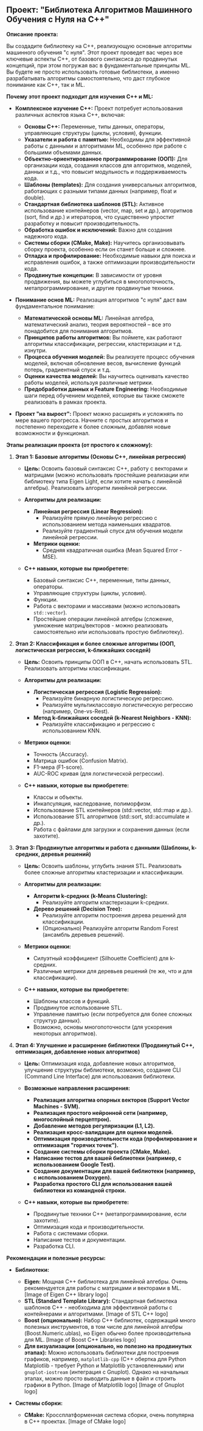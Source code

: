 ## Проект:  "Библиотека Алгоритмов Машинного Обучения с Нуля на C++"

**Описание проекта:**

Вы создадите библиотеку на C++, реализующую основные алгоритмы машинного обучения "с нуля".  Этот проект проведет вас через все ключевые аспекты C++, от базового синтаксиса до продвинутых концепций, при этом погружая вас в фундаментальные принципы ML.  Вы будете не просто использовать готовые библиотеки, а именно разрабатывать алгоритмы самостоятельно, что даст глубокое понимание как C++, так и ML.

**Почему этот проект подходит для изучения C++ и ML:**

* **Комплексное изучение C++:** Проект потребует использования различных аспектов языка C++, включая:
    * **Основы C++:**  Переменные, типы данных, операторы, управляющие структуры (циклы, условия), функции.
    * **Указатели и работа с памятью:**  Необходимы для эффективной работы с данными и алгоритмами ML, особенно при работе с большими объемами данных.
    * **Объектно-ориентированное программирование (ООП):**  Для организации кода, создания классов для алгоритмов, моделей, данных и т.д.,  что повысит модульность и поддерживаемость кода.
    * **Шаблоны (templates):**  Для создания универсальных алгоритмов, работающих с разными типами данных (например, float и double).
    * **Стандартная библиотека шаблонов (STL):**  Активное использование контейнеров (vector, map, set и др.), алгоритмов (sort, find и др.) и итераторов, что существенно упростит разработку и повысит производительность.
    * **Обработка ошибок и исключений:**  Важно для создания надежного кода.
    * **Системы сборки (CMake, Make):**  Научитесь организовывать сборку проекта, особенно если он станет больше и сложнее.
    * **Отладка и профилирование:**  Необходимые навыки для поиска и исправления ошибок, а также оптимизации производительности кода.
    * **Продвинутые концепции:**  В зависимости от уровня продвижения, вы можете углубиться в многопоточность, метапрограммирование, и другие продвинутые техники.

* **Понимание основ ML:**  Реализация алгоритмов "с нуля" даст вам фундаментальное понимание:
    * **Математической основы ML:**  Линейная алгебра, математический анализ, теория вероятностей – все это понадобится для понимания алгоритмов.
    * **Принципов работы алгоритмов:**  Вы поймете, как работают алгоритмы классификации, регрессии, кластеризации и т.д. изнутри.
    * **Процесса обучения моделей:**  Вы реализуете процесс обучения моделей, включая обновление весов, вычисление функций потерь, градиентный спуск и т.д.
    * **Оценки качества моделей:**  Вы научитесь оценивать качество работы моделей, используя различные метрики.
    * **Предобработки данных и Feature Engineering:**  Необходимые шаги перед обучением моделей, которые вы также сможете реализовать в рамках проекта.

* **Проект "на вырост":**  Проект можно расширять и усложнять по мере вашего прогресса. Начните с простых алгоритмов и постепенно переходите к более сложным, добавляя новые возможности и функционал.

**Этапы реализации проекта (от простого к сложному):**

1. **Этап 1:  Базовые алгоритмы (Основы C++, линейная регрессия)**

    * **Цель:**  Освоить базовый синтаксис C++, работу с векторами и матрицами (можно использовать простейшие реализации или библиотеку типа Eigen Light, если хотите начать с линейной алгебры). Реализовать алгоритм линейной регрессии.
    * **Алгоритмы для реализации:**
        * **Линейная регрессия (Linear Regression):**
            * Реализуйте прямую линейную регрессию с использованием метода наименьших квадратов.
            * Реализуйте градиентный спуск для обучения модели линейной регрессии.
        * **Метрики оценки:**
            * Средняя квадратичная ошибка (Mean Squared Error - MSE).

    * **C++ навыки, которые вы приобретете:**
        * Базовый синтаксис C++, переменные, типы данных, операторы.
        * Управляющие структуры (циклы, условия).
        * Функции.
        * Работа с векторами и массивами (можно использовать `std::vector`).
        * Простейшие операции линейной алгебры (сложение, умножение матриц/векторов - можно реализовать самостоятельно или использовать простую библиотеку).

2. **Этап 2:  Классификация и более сложные алгоритмы (ООП, логистическая регрессия, k-ближайших соседей)**

    * **Цель:**  Освоить принципы ООП в C++, начать использовать STL. Реализовать алгоритмы классификации.
    * **Алгоритмы для реализации:**
        * **Логистическая регрессия (Logistic Regression):**
            * Реализуйте бинарную логистическую регрессию.
            * Реализуйте мультиклассовую логистическую регрессию (например, One-vs-Rest).
        * **Метод k-ближайших соседей (k-Nearest Neighbors - KNN):**
            * Реализуйте классификацию и регрессию с использованием KNN.
    * **Метрики оценки:**
        * Точность (Accuracy).
        * Матрица ошибок (Confusion Matrix).
        * F1-мера (F1-score).
        * AUC-ROC кривая (для логистической регрессии).

    * **C++ навыки, которые вы приобретете:**
        * Классы и объекты.
        * Инкапсуляция, наследование, полиморфизм.
        * Использование STL контейнеров (std::vector, std::map и др.).
        * Использование STL алгоритмов (std::sort, std::accumulate и др.).
        * Работа с файлами для загрузки и сохранения данных (если захотите).

3. **Этап 3:  Продвинутые алгоритмы и работа с данными (Шаблоны, k-средних, деревья решений)**

    * **Цель:**  Освоить шаблоны, углубить знания STL. Реализовать более сложные алгоритмы кластеризации и классификации.
    * **Алгоритмы для реализации:**
        * **Алгоритм k-средних (k-Means Clustering):**
            * Реализуйте алгоритм кластеризации k-средних.
        * **Дерево решений (Decision Tree):**
            * Реализуйте алгоритм построения дерева решений для классификации.
            * (Опционально) Реализуйте алгоритм Random Forest (ансамбль деревьев решений).
    * **Метрики оценки:**
        * Силуэтный коэффициент (Silhouette Coefficient) для k-средних.
        * Различные метрики для деревьев решений (те же, что и для классификации).

    * **C++ навыки, которые вы приобретете:**
        * Шаблоны классов и функций.
        * Продвинутое использование STL.
        * Управление памятью (если потребуется для более сложных структур данных).
        * Возможно, основы многопоточности (для ускорения некоторых алгоритмов).

4. **Этап 4:  Улучшение и расширение библиотеки (Продвинутый C++, оптимизация, добавление новых алгоритмов)**

    * **Цель:**  Оптимизация кода, добавление новых алгоритмов, улучшение структуры библиотеки, возможно, создание CLI (Command Line Interface) для использования библиотеки.
    * **Возможные направления расширения:**
        * **Реализация алгоритма опорных векторов (Support Vector Machines - SVM).**
        * **Реализация простого нейронной сети (например, многослойный перцептрон).**
        * **Добавление методов регуляризации (L1, L2).**
        * **Реализация кросс-валидации для оценки моделей.**
        * **Оптимизация производительности кода (профилирование и оптимизация "горячих точек").**
        * **Создание системы сборки проекта (CMake, Make).**
        * **Написание тестов для вашей библиотеки (например, с использованием Google Test).**
        * **Создание документации для вашей библиотеки (например, с использованием Doxygen).**
        * **Разработка простого CLI для использования вашей библиотеки из командной строки.**

    * **C++ навыки, которые вы приобретете:**
        * Продвинутые техники C++ (метапрограммирование, если захотите).
        * Оптимизация кода и производительности.
        * Работа с системами сборки.
        * Написание тестов и документации.
        * Разработка CLI.

**Рекомендации и полезные ресурсы:**

* **Библиотеки:**
    * **Eigen:**  Мощная C++ библиотека для линейной алгебры. Очень рекомендуется для работы с матрицами и векторами в ML. [Image of Eigen C++ library logo]
    * **STL (Standard Template Library):**  Стандартная библиотека шаблонов C++ -  необходима для эффективной работы с контейнерами и алгоритмами. [Image of STL C++ logo]
    * **Boost (опционально):**  Набор C++ библиотек, содержащий много полезных инструментов, в том числе для линейной алгебры (Boost.Numeric.ublas), но Eigen обычно более производительна для ML. [Image of Boost C++ Libraries logo]
    * **Для визуализации (опционально, но полезно на продвинутых этапах):**  Можно использовать библиотеки для построения графиков, например,  `matplotlib-cpp` (C++ обертка для Python Matplotlib - требует Python и Matplotlib установленными) или `gnuplot-iostream` (интеграция с Gnuplot).  Однако на начальных этапах, можно просто выводить данные в файл и строить графики в Python. [Image of Matplotlib logo] [Image of Gnuplot logo]

* **Системы сборки:**
    * **CMake:**  Кроссплатформенная система сборки, очень популярна в C++ проектах. [Image of CMake logo]